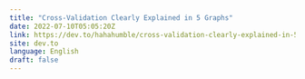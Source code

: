```yaml
---
title: "Cross-Validation Clearly Explained in 5 Graphs"
date: 2022-07-10T05:05:20Z
link: https://dev.to/hahahumble/cross-validation-clearly-explained-in-5-graphs-132o?utm_medium=RSS&utm_source=news.12bit.vn
site: dev.to
language: English
draft: false
---
```

